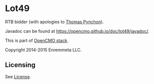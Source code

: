 # Lot49

RTB bidder (with apologies to [Thomas Pynchon](https://en.wikipedia.org/wiki/The_Crying_of_Lot_49)). 

Javadoc can be found at https://opencmo.github.io/doc/lot49/javadoc/.

This is part of [OpenCMO stack](https://github.com/opencmo).

Copyright 2014-2015 Enremmeta LLC. 

## Licensing 

See [License](LICENSE.md).




